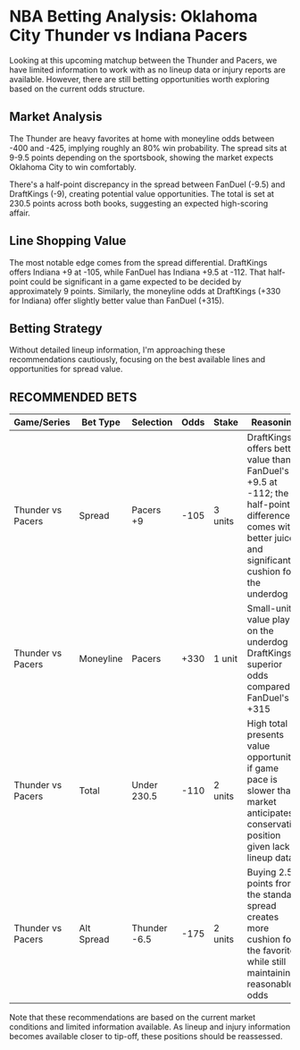 # NBA Betting Analysis: Oklahoma City Thunder vs Indiana Pacers

Looking at this upcoming matchup between the Thunder and Pacers, we have limited information to work with as no lineup data or injury reports are available. However, there are still betting opportunities worth exploring based on the current odds structure.

## Market Analysis

The Thunder are heavy favorites at home with moneyline odds between -400 and -425, implying roughly an 80% win probability. The spread sits at 9-9.5 points depending on the sportsbook, showing the market expects Oklahoma City to win comfortably.

There's a half-point discrepancy in the spread between FanDuel (-9.5) and DraftKings (-9), creating potential value opportunities. The total is set at 230.5 points across both books, suggesting an expected high-scoring affair.

## Line Shopping Value

The most notable edge comes from the spread differential. DraftKings offers Indiana +9 at -105, while FanDuel has Indiana +9.5 at -112. That half-point could be significant in a game expected to be decided by approximately 9 points. Similarly, the moneyline odds at DraftKings (+330 for Indiana) offer slightly better value than FanDuel (+315).

## Betting Strategy

Without detailed lineup information, I'm approaching these recommendations cautiously, focusing on the best available lines and opportunities for spread value.

## RECOMMENDED BETS

| Game/Series | Bet Type | Selection | Odds | Stake | Reasoning |
|-------------|----------|-----------|------|-------|-----------|
| Thunder vs Pacers | Spread | Pacers +9 | -105 | 3 units | DraftKings offers better value than FanDuel's +9.5 at -112; the half-point difference comes with better juice, and significant cushion for the underdog |
| Thunder vs Pacers | Moneyline | Pacers | +330 | 1 unit | Small-unit value play on the underdog at DraftKings' superior odds compared to FanDuel's +315 |
| Thunder vs Pacers | Total | Under 230.5 | -110 | 2 units | High total presents value opportunity if game pace is slower than market anticipates; conservative position given lack of lineup data |
| Thunder vs Pacers | Alt Spread | Thunder -6.5 | -175 | 2 units | Buying 2.5 points from the standard spread creates more cushion for the favorite while still maintaining reasonable odds |

Note that these recommendations are based on the current market conditions and limited information available. As lineup and injury information becomes available closer to tip-off, these positions should be reassessed.